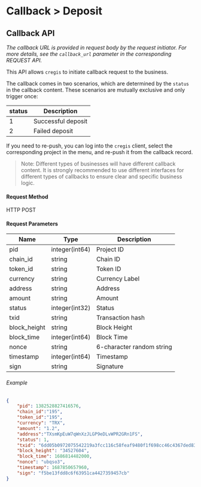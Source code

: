 # Callback > Deposit

## Callback API

_The callback URL is provided in request body by the request initiator. For more details, see the `callback_url` parameter in the corresponding REQUEST API._

This API allows `cregis` to initiate callback request to the business. 

The callback comes in two scenarios, which are determined by the `status` in the callback content. These scenarios are mutually exclusive and only trigger once:

| status | Description          |
| ------ | --------             |
| 1      | Successful deposit   |
| 2      | Failed deposit       |

If you need to re-push, you can log into the `cregis` client, select the corresponding project in the menu, and re-push it from the callback record.

> Note: Different types of businesses will have different callback content. It is strongly recommended to use different interfaces for different types of callbacks to ensure clear and specific business logic.


#### Request Method

HTTP POST

#### Request Parameters

| Name           | Type           | Description    |
| -------------- | -------------- | -------------- |
| pid            | integer(int64) | Project ID     |
| chain\_id      | string         | Chain ID       |
| token\_id      | string         | Token ID       |
| currency       | string         | Currency Label |
| address        | string         | Address        |
| amount         | string         | Amount         |
| status         | integer(int32) | Status         |
| txid           | string         | Transaction hash |
| block\_height  | string         | Block Height   |
| block\_time    | integer(int64) | Block Time     |
| nonce          | string         | 6-character random string |
| timestamp      | integer(int64) | Timestamp      |
| sign           | string         | Signature      |

###### Example

```json
{
    "pid": 1382528827416576,
    "chain_id":"195",
    "token_id":"195",
    "currency": "TRX",
    "amount": "1.2",
    "address":"TXsmKpEuW7qWnXzJLGP9eDLvWPR2GRn1FS",
    "status": 1,
    "txid": "6dd05b0972075542219a3fcc116c58feaf9480f1f698cc46c4367ded83955cfd",
    "block_height": "34527604",
    "block_time": 1686814482000,
    "nonce": "ubqso3",
    "timestamp": 1687850657960,
    "sign": "f5be13fdd8c6f63951ca4427359457cb"
}
```